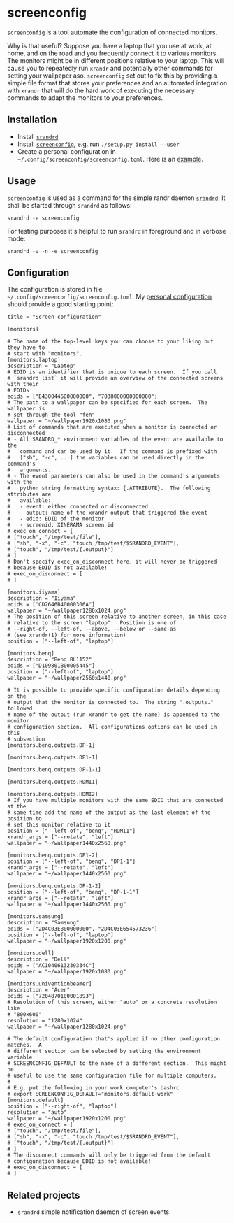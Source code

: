 # screenconfig

`screenconfig` is a tool automate the configuration of connected
monitors.

Why is that useful?  Suppose you have a laptop that you use at work, at
home, and on the road and you frequently connect it to various
monitors.  The monitors might be in different positions relative to your
laptop.  This will cause you to repeatedly run `xrandr` and potentially
other commands for setting your wallpaper aso.
`screenconfig` set out to fix this by providing a simple file format
that stores your preferences and an automated integration with `xrandr`
that will do the hard work of executing the necessary commands to
adapt the monitors to your preferences.

## Installation

* Install [`srandrd`](https://github.com/jceb/srandrd)
* Install [`screenconfig`](https://github.com/jceb/screenconfig), e.g.
  run `./setup.py install --user`
* Create a personal configuration in
  `~/.config/screenconfig/screenconfig.toml`.  Here is an
  [example](https://github.com/jceb/screenconfig/screenconfig/screenconfig.toml).

## Usage

`screenconfig` is used as a command for the simple randr daemon
[`srandrd`](https://github.com/jceb/srandrd).  It shall be started
through `srandrd` as follows:

    srandrd -e screenconfig

For testing purposes it's helpful to run `srandrd` in foreground and in
verbose mode:

    srandrd -v -n -e screenconfig

## Configuration

The configuration is stored in file
`~/.config/screenconfig/screenconfig.toml`.  My [personal
configuration](screenconfig.toml) should provide a good starting
point:

    title = "Screen configuration"

    [monitors]

    # The name of the top-level keys you can choose to your liking but they have to
    # start with "monitors".
    [monitors.laptop]
    description = "Laptop"
    # EDID is an identifier that is unique to each screen.  If you call
    # `srandrd list` it will provide an overview of the connected screens with their
    # EDIDs
    edids = ["E430044600000000", "7038000000000000"]
    # The path to a wallpaper can be specified for each screen.  The wallpaper is
    # set through the tool "feh"
    wallpaper = "~/wallpaper1920x1080.png"
    # List of commands that are executed when a monitor is connected or disconnected
    # - All SRANDRD_* environment variables of the event are available to the
    #   command and can be used by it.  If the command is prefixed with
    #   ["sh", "-c", ...] the variables can be used directly in the command's
    #   arguments.
    # - The event parameters can also be used in the command's arguments with the
    #   python string formatting syntax: {.ATTRIBUTE}.  The following attributes are
    #   available:
    #   - event: either connected or disconnected
    #   - output: name of the xrandr output that triggered the event
    #   - edid: EDID of the monitor
    #   - screenid: XINERAMA screen id
    # exec_on_connect = [
    # ["touch", "/tmp/test/file"],
    # ["sh", "-x", "-c", "touch /tmp/test/$SRANDRD_EVENT"],
    # ["touch", "/tmp/test/{.output}"]
    # ]
    # Don't specify exec_on_disconnect here, it will never be triggered
    # because EDID is not available!
    # exec_on_disconnect = [
    # ]

    [monitors.iiyama]
    description = "Iiyama"
    edids = ["CD2646B40000306A"]
    wallpaper = "~/wallpaper1280x1024.png"
    # The position of this screen relative to another screen, in this case
    # relative to the screen "laptop".  Position is one of
    # --right-of, --left-of, --above, --below or --same-as
    # (see xrandr(1) for more information)
    position = ["--left-of", "laptop"]

    [monitors.benq]
    description = "Benq BL1152"
    edids = ["D109801B00005445"]
    position = ["--left-of", "laptop"]
    wallpaper = "~/wallpaper2560x1440.png"

    # It is possible to provide specific configuration details depending on the
    # output that the monitor is connected to.  The string ".outputs." followed
    # name of the output (run xrandr to get the name) is appended to the monitor
    # configuration section.  All configurations options can be used in this
    # subsection
    [monitors.benq.outputs.DP-1]

    [monitors.benq.outputs.DP1-1]

    [monitors.benq.outputs.DP-1-1]

    [monitors.benq.outputs.HDMI1]

    [monitors.benq.outputs.HDMI2]
    # If you have multiple monitors with the same EDID that are connected at the
    # same time add the name of the output as the last element of the position to
    # set this monitor relative to it
    position = ["--left-of", "benq", "HDMI1"]
    xrandr_args = ["--rotate", "left"]
    wallpaper = "~/wallpaper1440x2560.png"

    [monitors.benq.outputs.DP1-2]
    position = ["--left-of", "benq", "DP1-1"]
    xrandr_args = ["--rotate", "left"]
    wallpaper = "~/wallpaper1440x2560.png"

    [monitors.benq.outputs.DP-1-2]
    position = ["--left-of", "benq", "DP-1-1"]
    xrandr_args = ["--rotate", "left"]
    wallpaper = "~/wallpaper1440x2560.png"

    [monitors.samsung]
    description = "Samsung"
    edids = ["2D4C03E800000000", "2D4C03E654573236"]
    position = ["--left-of", "laptop"]
    wallpaper = "~/wallpaper1920x1200.png"

    [monitors.dell]
    description = "Dell"
    edids = ["AC1040613239334C"]
    wallpaper = "~/wallpaper1920x1080.png"

    [monitors.univentionbeamer]
    description = "Acer"
    edids = ["7204870100001893"]
    # Resolution of this screen, either "auto" or a concrete resolution like
    # "800x600"
    resolution = "1280x1024"
    wallpaper = "~/wallpaper1280x1024.png"

    # The default configuration that's applied if no other configuration matches.  A
    # different section can be selected by setting the environment variable
    # SCREENCONFIG_DEFAULT to the name of a different section.  This might be
    # useful to use the same configuration file for multiple computers.
    #
    # E.g. put the following in your work computer's bashrc
    # export SCREENCONFIG_DEFAULT="monitors.default-work"
    [monitors.default]
    position = ["--right-of", "laptop"]
    resolution = "auto"
    wallpaper = "~/wallpaper1920x1200.png"
    # exec_on_connect = [
    # ["touch", "/tmp/test/file"],
    # ["sh", "-x", "-c", "touch /tmp/test/$SRANDRD_EVENT"],
    # ["touch", "/tmp/test/{.output}"]
    # ]
    # The disconnect commands will only be triggered from the default
    # configuration because EDID is not available!
    # exec_on_disconnect = [
    # ]

## Related projects

- `srandrd` simple notification daemon of screen events
  [](https://github.com/jceb/srandrd)
